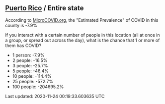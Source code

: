 
## [Puerto Rico](/united-states/puerto-rico) / Entire state

According to [MicroCOVID.org](http://microcovid.org),
the "Estimated Prevalence" of COVID in this county is -7.9%

If you interact with a certain number of people in this location
(all at once in a group, or spread out across the day), what is the chance that
1 or more of them has COVID?

- 1 person: -7.9%
- 2 people: -16.5%
- 3 people: -25.7%
- 5 people: -46.4%
- 10 people: -114.4%
- 25 people: -572.7%
- 100 people: -204695.2%

Last updated: 2020-11-24 00:19:33.603635 UTC
